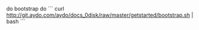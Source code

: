
do bootstrap do
´´´
curl http://git.aydo.com/aydo/docs_0disk/raw/master/getstarted/bootstrap.sh | bash
´´´